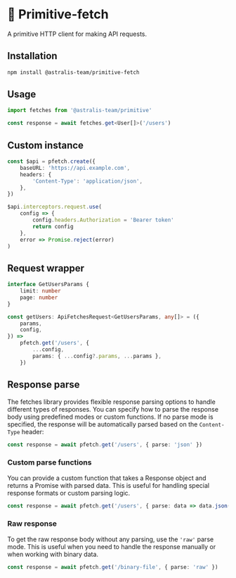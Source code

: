 # 🔮 Primitive-fetch

A primitive HTTP client for making API requests.

## Installation

```bash
npm install @astralis-team/primitive-fetch
```

## Usage

```typescript
import fetches from '@astralis-team/primitive'

const response = await fetches.get<User[]>('/users')
```

## Custom instance

```typescript
const $api = pfetch.create({
	baseURL: 'https://api.example.com',
	headers: {
		'Content-Type': 'application/json',
	},
})

$api.interceptors.request.use(
	config => {
		config.headers.Authorization = 'Bearer token'
		return config
	},
	error => Promise.reject(error)
)
```

## Request wrapper

```typescript
interface GetUsersParams {
	limit: number
	page: number
}

const getUsers: ApiFetchesRequest<GetUsersParams, any[]> = ({
	params,
	config,
}) =>
	pfetch.get('/users', {
		...config,
		params: { ...config?.params, ...params },
	})
```

## Response parse

The fetches library provides flexible response parsing options to handle different types of responses. You can specify how to parse the response body using predefined modes or custom functions. If no parse mode is specified, the response will be automatically parsed based on the `Content-Type` header:

```typescript
const response = await pfetch.get('/users', { parse: 'json' })
```

### Custom parse functions

You can provide a custom function that takes a Response object and returns a Promise with parsed data. This is useful for handling special response formats or custom parsing logic.

```typescript
const response = await pfetch.get('/users', { parse: data => data.json() })
```

### Raw response

To get the raw response body without any parsing, use the `'raw'` parse mode. This is useful when you need to handle the response manually or when working with binary data.

```typescript
const response = await pfetch.get('/binary-file', { parse: 'raw' })
```
